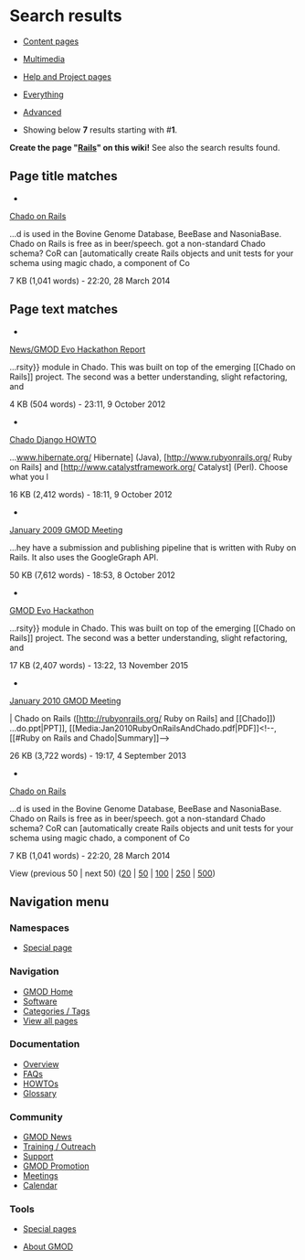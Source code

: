 



<span id="top"></span>




# <span dir="auto">Search results</span>








- [Content
  pages](/mediawiki/index.php?title=Special:Search&search=Rails&fulltext=Search&profile=default "Search in (Main)")
- [Multimedia](/mediawiki/index.php?title=Special:Search&search=Rails&fulltext=Search&profile=images "Search for files")
- [Help and Project
  pages](/mediawiki/index.php?title=Special:Search&search=Rails&fulltext=Search&profile=help "Search in GMOD, Help")
- [Everything](/mediawiki/index.php?title=Special:Search&search=Rails&fulltext=Search&profile=all "Search all of content (including talk pages)")
- [Advanced](/mediawiki/index.php?title=Special:Search&search=Rails&fulltext=Search&profile=advanced "Search in custom namespaces")


- Showing below **7** results starting with \#**1**.



**Create the page
"<a href="/mediawiki/index.php?title=Rails&amp;action=edit&amp;redlink=1"
class="new" title="Rails (page does not exist)">Rails</a>" on this
wiki!** See also the search results found.

## <span id="Page_title_matches" class="mw-headline">Page title matches</span>

- 

  [Chado on Rails](/wiki/Chado_on_Rails "Chado on Rails")

  

  

  ...d is used in the Bovine Genome Database, BeeBase and NasoniaBase.
  Chado on <span class="searchmatch">Rails</span> is free as in
  beer/speech. got a non-standard Chado schema? CoR can \[automatically
  create <span class="searchmatch">Rails</span> objects and unit tests
  for your schema using magic chado, a component of Co

  

  

  7 KB (1,041 words) - 22:20, 28 March 2014

  

## <span id="Page_text_matches" class="mw-headline">Page text matches</span>

- 

  [News/GMOD Evo Hackathon
  Report](/wiki/News/GMOD_Evo_Hackathon_Report "News/GMOD Evo Hackathon Report")

  

  

  ...rsity}} module in Chado. This was built on top of the emerging
  \[\[Chado on <span class="searchmatch">Rails</span>\]\] project. The
  second was a better understanding, slight refactoring, and

  

  

  4 KB (504 words) - 23:11, 9 October 2012

  

- 

  [Chado Django HOWTO](/wiki/Chado_Django_HOWTO "Chado Django HOWTO")

  

  

  ...www.hibernate.org/ Hibernate\] (Java),
  \[http://www.rubyonrails.org/ Ruby on
  <span class="searchmatch">Rails</span>\] and
  \[http://www.catalystframework.org/ Catalyst\] (Perl). Choose what you
  l

  

  

  16 KB (2,412 words) - 18:11, 9 October 2012

  

- 

  [January 2009 GMOD
  Meeting](/wiki/January_2009_GMOD_Meeting "January 2009 GMOD Meeting")

  

  

  ...hey have a submission and publishing pipeline that is written with
  Ruby on <span class="searchmatch">Rails</span>. It also uses the
  GoogleGraph API.

  

  

  50 KB (7,612 words) - 18:53, 8 October 2012

  

- 

  [GMOD Evo Hackathon](/wiki/GMOD_Evo_Hackathon "GMOD Evo Hackathon")

  

  

  ...rsity}} module in Chado. This was built on top of the emerging
  \[\[Chado on <span class="searchmatch">Rails</span>\]\] project. The
  second was a better understanding, slight refactoring, and

  

  

  17 KB (2,407 words) - 13:22, 13 November 2015

  

- 

  [January 2010 GMOD
  Meeting](/wiki/January_2010_GMOD_Meeting "January 2010 GMOD Meeting")

  

  

  \| Chado on <span class="searchmatch">Rails</span>
  (\[http://rubyonrails.org/ Ruby on
  <span class="searchmatch">Rails</span>\] and \[\[Chado\]\])
  ...do.ppt\|PPT\]\],
  \[\[Media:Jan2010RubyOnRailsAndChado.pdf\|PDF\]\]\<!--, \[\[#Ruby on
  <span class="searchmatch">Rails</span> and Chado\|Summary\]\]--\>

  

  

  26 KB (3,722 words) - 19:17, 4 September 2013

  

- 

  [Chado on Rails](/wiki/Chado_on_Rails "Chado on Rails")

  

  

  ...d is used in the Bovine Genome Database, BeeBase and NasoniaBase.
  Chado on <span class="searchmatch">Rails</span> is free as in
  beer/speech. got a non-standard Chado schema? CoR can \[automatically
  create <span class="searchmatch">Rails</span> objects and unit tests
  for your schema using magic chado, a component of Co

  

  

  7 KB (1,041 words) - 22:20, 28 March 2014

  



View (previous 50 \| next 50) (<a
href="/mediawiki/index.php?title=Special:Search&amp;limit=20&amp;offset=0&amp;profile=default&amp;search=Rails"
class="mw-numlink" title="Show 20 results per page">20</a> \| <a
href="/mediawiki/index.php?title=Special:Search&amp;limit=50&amp;offset=0&amp;profile=default&amp;search=Rails"
class="mw-numlink" title="Show 50 results per page">50</a> \| <a
href="/mediawiki/index.php?title=Special:Search&amp;limit=100&amp;offset=0&amp;profile=default&amp;search=Rails"
class="mw-numlink" title="Show 100 results per page">100</a> \| <a
href="/mediawiki/index.php?title=Special:Search&amp;limit=250&amp;offset=0&amp;profile=default&amp;search=Rails"
class="mw-numlink" title="Show 250 results per page">250</a> \| <a
href="/mediawiki/index.php?title=Special:Search&amp;limit=500&amp;offset=0&amp;profile=default&amp;search=Rails"
class="mw-numlink" title="Show 500 results per page">500</a>)








## Navigation menu



### Namespaces

- <span id="ca-nstab-special">[Special
  page](/wiki/Special%3ASearch/Rails "This is a special page, you cannot edit the page itself")</span>






### Navigation



- <span id="n-GMOD-Home">[GMOD Home](/wiki/Main_Page)</span>
- <span id="n-Software">[Software](/wiki/GMOD_Components)</span>
- <span id="n-Categories-.2F-Tags">[Categories /
  Tags](/wiki/Categories)</span>
- <span id="n-View-all-pages">[View all
  pages](/wiki/Special:AllPages)</span>




### Documentation



- <span id="n-Overview">[Overview](/wiki/Overview)</span>
- <span id="n-FAQs">[FAQs](/wiki/Category%3AFAQ)</span>
- <span id="n-HOWTOs">[HOWTOs](/wiki/Category%3AHOWTO)</span>
- <span id="n-Glossary">[Glossary](/wiki/Glossary)</span>




### Community



- <span id="n-GMOD-News">[GMOD News](/wiki/GMOD_News)</span>
- <span id="n-Training-.2F-Outreach">[Training /
  Outreach](/wiki/Training_and_Outreach)</span>
- <span id="n-Support">[Support](/wiki/Support)</span>
- <span id="n-GMOD-Promotion">[GMOD
  Promotion](/wiki/GMOD_Promotion)</span>
- <span id="n-Meetings">[Meetings](/wiki/Meetings)</span>
- <span id="n-Calendar">[Calendar](/wiki/Calendar)</span>




### Tools



- <span id="t-specialpages"><a href="/wiki/Special%3ASpecialPages" accesskey="q"
  title="A list of all special pages [q]">Special pages</a></span>






- <span id="footer-places-about">[About
  GMOD](/wiki/GMOD%3AAbout "GMOD%3AAbout")</span>

<!-- -->




